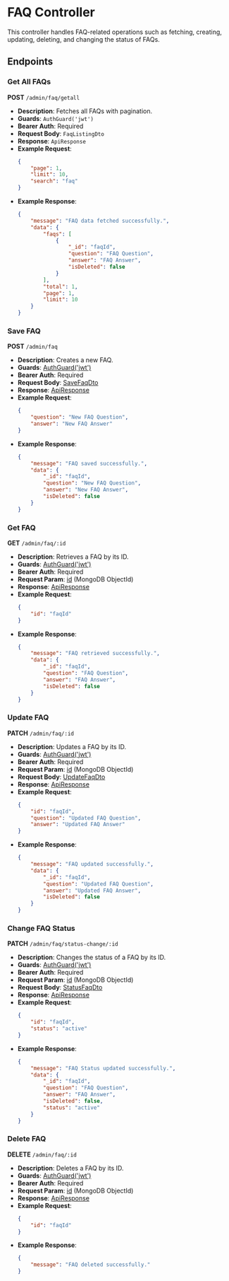 # FAQ Controller

This controller handles FAQ-related operations such as fetching, creating, updating, deleting, and changing the status of FAQs.

## Endpoints

### Get All FAQs

**POST** `/admin/faq/getall`

- **Description**: Fetches all FAQs with pagination.
- **Guards**: `AuthGuard('jwt')`
- **Bearer Auth**: Required
- **Request Body**: `FaqListingDto`
- **Response**: `ApiResponse`
- **Example Request**:
    ```json
    {
        "page": 1,
        "limit": 10,
        "search": "faq"
    }
    ```
- **Example Response**:
    ```json
    {
        "message": "FAQ data fetched successfully.",
        "data": {
            "faqs": [
                {
                    "_id": "faqId",
                    "question": "FAQ Question",
                    "answer": "FAQ Answer",
                    "isDeleted": false
                }
            ],
            "total": 1,
            "page": 1,
            "limit": 10
        }
    }
    ```

### Save FAQ

**POST** `/admin/faq`

- **Description**: Creates a new FAQ.
- **Guards**: [AuthGuard('jwt')](http://_vscodecontentref_/0)
- **Bearer Auth**: Required
- **Request Body**: [SaveFaqDto](http://_vscodecontentref_/1)
- **Response**: [ApiResponse](http://_vscodecontentref_/2)
- **Example Request**:
    ```json
    {
        "question": "New FAQ Question",
        "answer": "New FAQ Answer"
    }
    ```
- **Example Response**:
    ```json
    {
        "message": "FAQ saved successfully.",
        "data": {
            "_id": "faqId",
            "question": "New FAQ Question",
            "answer": "New FAQ Answer",
            "isDeleted": false
        }
    }
    ```

### Get FAQ

**GET** `/admin/faq/:id`

- **Description**: Retrieves a FAQ by its ID.
- **Guards**: [AuthGuard('jwt')](http://_vscodecontentref_/3)
- **Bearer Auth**: Required
- **Request Param**: [id](http://_vscodecontentref_/4) (MongoDB ObjectId)
- **Response**: [ApiResponse](http://_vscodecontentref_/5)
- **Example Request**:
    ```json
    {
        "id": "faqId"
    }
    ```
- **Example Response**:
    ```json
    {
        "message": "FAQ retrieved successfully.",
        "data": {
            "_id": "faqId",
            "question": "FAQ Question",
            "answer": "FAQ Answer",
            "isDeleted": false
        }
    }
    ```

### Update FAQ

**PATCH** `/admin/faq/:id`

- **Description**: Updates a FAQ by its ID.
- **Guards**: [AuthGuard('jwt')](http://_vscodecontentref_/6)
- **Bearer Auth**: Required
- **Request Param**: [id](http://_vscodecontentref_/7) (MongoDB ObjectId)
- **Request Body**: [UpdateFaqDto](http://_vscodecontentref_/8)
- **Response**: [ApiResponse](http://_vscodecontentref_/9)
- **Example Request**:
    ```json
    {
        "id": "faqId",
        "question": "Updated FAQ Question",
        "answer": "Updated FAQ Answer"
    }
    ```
- **Example Response**:
    ```json
    {
        "message": "FAQ updated successfully.",
        "data": {
            "_id": "faqId",
            "question": "Updated FAQ Question",
            "answer": "Updated FAQ Answer",
            "isDeleted": false
        }
    }
    ```

### Change FAQ Status

**PATCH** `/admin/faq/status-change/:id`

- **Description**: Changes the status of a FAQ by its ID.
- **Guards**: [AuthGuard('jwt')](http://_vscodecontentref_/10)
- **Bearer Auth**: Required
- **Request Param**: [id](http://_vscodecontentref_/11) (MongoDB ObjectId)
- **Request Body**: [StatusFaqDto](http://_vscodecontentref_/12)
- **Response**: [ApiResponse](http://_vscodecontentref_/13)
- **Example Request**:
    ```json
    {
        "id": "faqId",
        "status": "active"
    }
    ```
- **Example Response**:
    ```json
    {
        "message": "FAQ Status updated successfully.",
        "data": {
            "_id": "faqId",
            "question": "FAQ Question",
            "answer": "FAQ Answer",
            "isDeleted": false,
            "status": "active"
        }
    }
    ```

### Delete FAQ

**DELETE** `/admin/faq/:id`

- **Description**: Deletes a FAQ by its ID.
- **Guards**: [AuthGuard('jwt')](http://_vscodecontentref_/14)
- **Bearer Auth**: Required
- **Request Param**: [id](http://_vscodecontentref_/15) (MongoDB ObjectId)
- **Response**: [ApiResponse](http://_vscodecontentref_/16)
- **Example Request**:
    ```json
    {
        "id": "faqId"
    }
    ```
- **Example Response**:
    ```json
    {
        "message": "FAQ deleted successfully."
    }
    ```